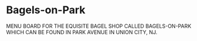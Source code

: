 # Bagels-on-Park

MENU BOARD FOR THE EQUISITE BAGEL SHOP CALLED BAGELS-ON-PARK WHICH CAN BE FOUND IN PARK AVENUE IN UNION CITY, NJ.
